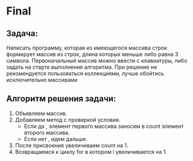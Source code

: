 # Final

## Задача: 

Написать программу, которая из имеющегося массива строк формирует массив из строк, длина которых меньше либо равна 3 символа. Первоначальный массив можно ввести с клавиатуры, либо задать на старте выполнения алгоритма. При решение не рекомендуется пользоваться коллекциями, лучше обойтись исключительно массивами

## Алгоритм решения задачи:
1. Объявляем массив.
2. Добавляем метод с проверкой условия. 
    * Если да , элемент первого массива заносим в count элемент второго массива.
    * Если нет , идем дальше.
3. После присвоения увеличиваем count на 1.
4. Возвращаемся к циклу for в котором i увеличивается на 1. 